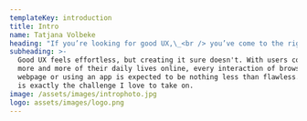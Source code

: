 ```yaml
---
templateKey: introduction
title: Intro
name: Tatjana Volbeke
heading: "If you’re looking for good UX,\_<br /> you’ve come to the right place "
subheading: >-
  Good UX feels effortless, but creating it sure doesn't. With users conducting
  more and more of their daily lives online, every interaction of browsing a
  webpage or using an app is expected to be nothing less than flawless. And that
  is exactly the challenge I love to take on.
image: /assets/images/introphoto.jpg
logo: assets/images/logo.png
---
```


